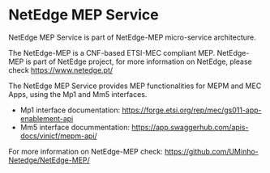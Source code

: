# NetEdge MEP Service
NetEdge MEP Service is part of NetEdge-MEP micro-service architecture.

The NetEdge-MEP is a CNF-based ETSI-MEC compliant MEP.
NetEdge-MEP is part of NetEdge project, for more information on NetEdge, please check https://www.netedge.pt/

The NetEdge MEP Service provides MEP functionalities for MEPM and MEC Apps, using the Mp1 and Mm5 interfaces.
  - Mp1 interface documentation: https://forge.etsi.org/rep/mec/gs011-app-enablement-api
  - Mm5 interface docummentation: https://app.swaggerhub.com/apis-docs/vinicf/mepm-api/

For more information on NetEdge-MEP check: https://github.com/UMinho-Netedge/NetEdge-MEP/
